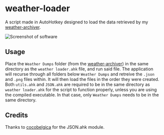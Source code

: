 # weather-loader
A script made in AutoHotkey designed to load the data retrieved by my [weather-archiver](https://github.com/Clean-Hands/weather-archiver).

![Screenshot of software](https://imgur.com/zLapafU.png)

## Usage
Place the `Weather Dumps` folder (from the [weather-archiver](https://github.com/Clean-Hands/weather-archiver)) in the same directory as the `weather loader.ahk` file, and run said file. The application will recurse through all folders below `Weather Dumps` and retreive the `.json` and `.png` files within. It will then load the files in the order they were created. Both `utils.ahk` and `JSON.ahk` are required to be in the same directory as `weather loader.ahk` for the script to function properly, unless you are using the compiled executable. In that case, only `Weather Dumps` needs to be in the same directory.

## Credits
Thanks to [cocobelgica](https://github.com/cocobelgica) for the JSON.ahk module.
